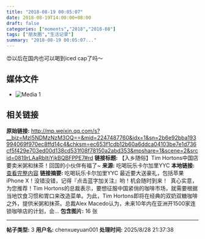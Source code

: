 ```yaml
---
title: "2018-08-19 00:05:07"
date: 2018-08-19T14:00:00+08:00
draft: false
categories: ["moments","2018","2018-08"]
tags: ["朋友圈","生活记录"]
summary: "2018-08-19 00:05:07..."
---
```


😍以后在国内也可以喝到iced cap了吗～

## 媒体文件

- ![Media 1](/Moments/photos/2018-08-19/201808190005070.jpg)

## 相关链接

**原始链接:** http://mp.weixin.qq.com/s?__biz=MzI5NDMzNzM3OQ==&mid=2247487760&idx=1&sn=2b6e92bba193994069f970ec8ffd14c4&chksm=ec653f1cdb12b60a6ddca04103be7e1d736cf5f429e703ed00d138cd531f08f78150a2abd353&mpshare=1&scene=2&srcid=0819rLAaRbItiYjkBQBFPPE7#rd
**链接标题:** 【入乡随俗】Tim Hortons中国店要卖米粥和抹茶！回国的小伙伴有福了~
**来源:** 吃喝玩乐卡尔加里YYC
**本地链接:** [查看完整内容](/link_content/2018/08/2018-08-19-4/link_content/)
**链接摘要:** 吃喝玩乐卡尔加里YYC 最近要大送豪礼，包括苹果 iPhone X！没错没错，记得『点击蓝字加关注』哟！机会随时到来！  真心实意，为您推荐！Tim Hortons的总裁表示，要想征服中国紧俏的咖啡市场，就需要根据当地饮食习惯和胃口来改造菜单。为此，Tim Hortons即将在经典的双奶双糖咖啡之外，提供米粥和抹茶。总裁Alex Macedo认为，未来10年内在亚洲开1500家连锁咖啡店的计划，会...
**包含图片:** 16 张

---

**帖子类型:** 3
**用户名:** chenxueyuan001
**处理时间:** 2025/8/28 21:37:38